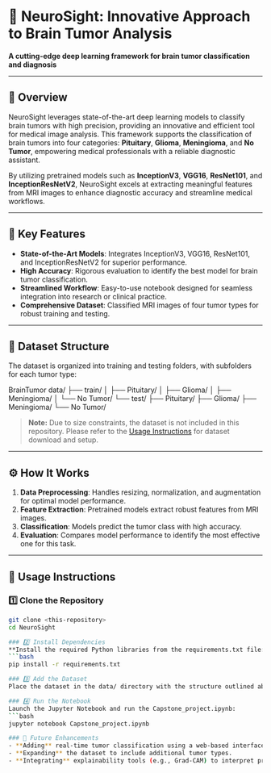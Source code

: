 # 🧠 NeuroSight: Innovative Approach to Brain Tumor Analysis
**A cutting-edge deep learning framework for brain tumor classification and diagnosis**

---

## 🚀 Overview
NeuroSight leverages state-of-the-art deep learning models to classify brain tumors with high precision, providing an innovative and efficient tool for medical image analysis. This framework supports the classification of brain tumors into four categories: **Pituitary**, **Glioma**, **Meningioma**, and **No Tumor**, empowering medical professionals with a reliable diagnostic assistant.

By utilizing pretrained models such as **InceptionV3**, **VGG16**, **ResNet101**, and **InceptionResNetV2**, NeuroSight excels at extracting meaningful features from MRI images to enhance diagnostic accuracy and streamline medical workflows.

---

## 🎯 Key Features
- **State-of-the-Art Models**: Integrates InceptionV3, VGG16, ResNet101, and InceptionResNetV2 for superior performance.
- **High Accuracy**: Rigorous evaluation to identify the best model for brain tumor classification.
- **Streamlined Workflow**: Easy-to-use notebook designed for seamless integration into research or clinical practice.
- **Comprehensive Dataset**: Classified MRI images of four tumor types for robust training and testing.

---

## 🧬 Dataset Structure
The dataset is organized into training and testing folders, with subfolders for each tumor type:

BrainTumor data/
  ├── train/
  │   ├── Pituitary/
  │   ├── Glioma/
  │   ├── Meningioma/
  │   └── No Tumor/
  └── test/
      ├── Pituitary/
      ├── Glioma/
      ├── Meningioma/
      └── No Tumor/



> **Note:** Due to size constraints, the dataset is not included in this repository. Please refer to the [Usage Instructions](#usage-instructions) for dataset download and setup.

---

## ⚙️ How It Works
1. **Data Preprocessing**: Handles resizing, normalization, and augmentation for optimal model performance.
2. **Feature Extraction**: Pretrained models extract robust features from MRI images.
3. **Classification**: Models predict the tumor class with high accuracy.
4. **Evaluation**: Compares model performance to identify the most effective one for this task.

---

## 📖 Usage Instructions

### 1️⃣ Clone the Repository
```bash
git clone <this-repository>
cd NeuroSight

### 2️⃣ Install Dependencies
**Install the required Python libraries from the requirements.txt file:**
```bash
pip install -r requirements.txt

### 3️⃣ Add the Dataset
Place the dataset in the data/ directory with the structure outlined above.

### 4️⃣ Run the Notebook
Launch the Jupyter Notebook and run the Capstone_project.ipynb:
```bash
jupyter notebook Capstone_project.ipynb

### 🌟 Future Enhancements
- **Adding** real-time tumor classification using a web-based interface.
- **Expanding** the dataset to include additional tumor types.
- **Integrating** explainability tools (e.g., Grad-CAM) to interpret predictions.

